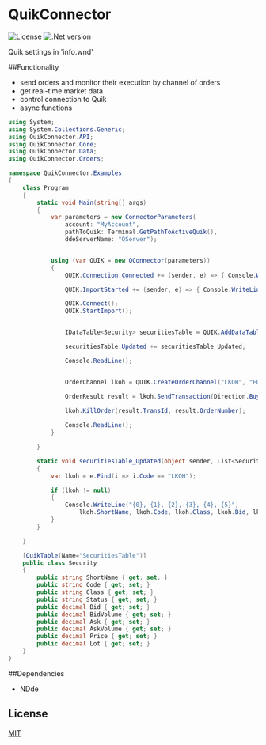 # QuikConnector

![License](https://img.shields.io/badge/license-MIT-blue.svg)
![.Net version](https://img.shields.io/badge/.NET%20Framework-v4.6.1-brightgreen.svg)

Quik settings in 'info.wnd'

##Functionality
- send orders and monitor their execution by channel of orders
- get real-time market data
- control connection to Quik
- async functions


```c#
using System;
using System.Collections.Generic;
using QuikConnector.API;
using QuikConnector.Core;
using QuikConnector.Data;
using QuikConnector.Orders;

namespace QuikConnector.Examples
{
    class Program
    {
        static void Main(string[] args)
        {
            var parameters = new ConnectorParameters(
                account: "MyAccount",
                pathToQuik: Terminal.GetPathToActiveQuik(),
                ddeServerName: "QServer");


            using (var QUIK = new QConnector(parameters))
            {
                QUIK.Connection.Connected += (sender, e) => { Console.WriteLine("Connected."); };

                QUIK.ImportStarted += (sender, e) => { Console.WriteLine("Import started."); };

                QUIK.Connect();
                QUIK.StartImport();


                IDataTable<Security> securitiesTable = QUIK.AddDataTable<Security>();

                securitiesTable.Updated += securitiesTable_Updated;

                Console.ReadLine();


                OrderChannel lkoh = QUIK.CreateOrderChannel("LKOH", "EQBR");

                OrderResult result = lkoh.SendTransaction(Direction.Buy, price: 3000.00M, volume: 1);
                
                lkoh.KillOrder(result.TransId, result.OrderNumber);

                Console.ReadLine();
            }

        }

        static void securitiesTable_Updated(object sender, List<Security> e)
        {
            var lkoh = e.Find(i => i.Code == "LKOH");

            if (lkoh != null)
            {
                Console.WriteLine("{0}, {1}, {2}, {3}, {4}, {5}",
                    lkoh.ShortName, lkoh.Code, lkoh.Class, lkoh.Bid, lkoh.Ask, lkoh.Price);
            }
        }

    }

    [QuikTable(Name="SecuritiesTable")]
    public class Security
    {
        public string ShortName { get; set; }
        public string Code { get; set; }
        public string Class { get; set; }
        public string Status { get; set; }
        public decimal Bid { get; set; }
        public decimal BidVolume { get; set; }
        public decimal Ask { get; set; }
        public decimal AskVolume { get; set; }
        public decimal Price { get; set; }
        public decimal Lot { get; set; }
    }
}


```

##Dependencies
- NDde

## License
[MIT](LICENSE)
